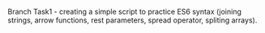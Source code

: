 Branch Task1 - creating a simple script to practice ES6 syntax (joining strings, arrow functions, rest parameters, spread operator, spliting arrays).
